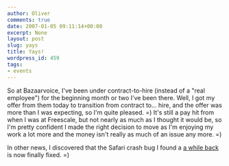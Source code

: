 ```yaml
---
author: Oliver
comments: true
date: 2007-01-05 09:11:14+00:00
excerpt: None
layout: post
slug: yays
title: Yays!
wordpress_id: 459
tags:
- events
---
```


So at Bazaarvoice, I've been under contract-to-hire (instead of a "real employee") for the beginning month or two I've been there.  Well, I got my offer from them today to transition from contract to... hire, and the offer was more than I was expecting, so I'm quite pleased. =)  It's still a pay hit from when I was at Freescale, but not nearly as much as I thought it would be, so I'm pretty confident I made the right decision to move as I'm enjoying my work a lot more and the money isn't really as much of an issue any more. =)

In other news, I discovered that the Safari crash bug I found a <a href="http://www.oliverweb.com/2006/03/31/safari-crash/">a while back</a> is now finally fixed. =)